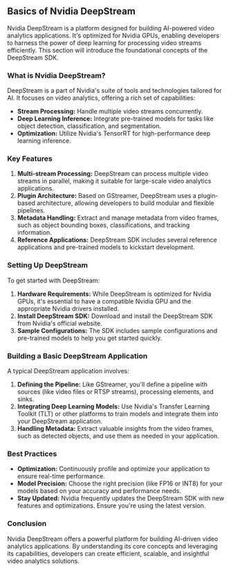 

## Basics of Nvidia DeepStream

Nvidia DeepStream is a platform designed for building AI-powered video analytics applications. It's optimized for Nvidia GPUs, enabling developers to harness the power of deep learning for processing video streams efficiently. This section will introduce the foundational concepts of the DeepStream SDK.

### What is Nvidia DeepStream?

DeepStream is a part of Nvidia's suite of tools and technologies tailored for AI. It focuses on video analytics, offering a rich set of capabilities:

- **Stream Processing:** Handle multiple video streams concurrently.
- **Deep Learning Inference:** Integrate pre-trained models for tasks like object detection, classification, and segmentation.
- **Optimization:** Utilize Nvidia's TensorRT for high-performance deep learning inference.

### Key Features

1. **Multi-stream Processing:** DeepStream can process multiple video streams in parallel, making it suitable for large-scale video analytics applications.
2. **Plugin Architecture:** Based on GStreamer, DeepStream uses a plugin-based architecture, allowing developers to build modular and flexible pipelines.
3. **Metadata Handling:** Extract and manage metadata from video frames, such as object bounding boxes, classifications, and tracking information.
4. **Reference Applications:** DeepStream SDK includes several reference applications and pre-trained models to kickstart development.

### Setting Up DeepStream

To get started with DeepStream:

1. **Hardware Requirements:** While DeepStream is optimized for Nvidia GPUs, it's essential to have a compatible Nvidia GPU and the appropriate Nvidia drivers installed.
2. **Install DeepStream SDK:** Download and install the DeepStream SDK from Nvidia's official website.
3. **Sample Configurations:** The SDK includes sample configurations and pre-trained models to help you get started quickly.

### Building a Basic DeepStream Application

A typical DeepStream application involves:

1. **Defining the Pipeline:** Like GStreamer, you'll define a pipeline with sources (like video files or RTSP streams), processing elements, and sinks.
2. **Integrating Deep Learning Models:** Use Nvidia's Transfer Learning Toolkit (TLT) or other platforms to train models and integrate them into your DeepStream application.
3. **Handling Metadata:** Extract valuable insights from the video frames, such as detected objects, and use them as needed in your application.

### Best Practices

- **Optimization:** Continuously profile and optimize your application to ensure real-time performance.
- **Model Precision:** Choose the right precision (like FP16 or INT8) for your models based on your accuracy and performance needs.
- **Stay Updated:** Nvidia frequently updates the DeepStream SDK with new features and optimizations. Ensure you're using the latest version.

### Conclusion

Nvidia DeepStream offers a powerful platform for building AI-driven video analytics applications. By understanding its core concepts and leveraging its capabilities, developers can create efficient, scalable, and insightful video analytics solutions.

